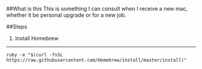 ##What is this
This is something I can consult when I receive a new mac, whether it be personal upgrade or for a new job.

##Steps
1. Install Homebrew
----
    ruby -e "$(curl -fsSL https://raw.githubusercontent.com/Homebrew/install/master/install)"
